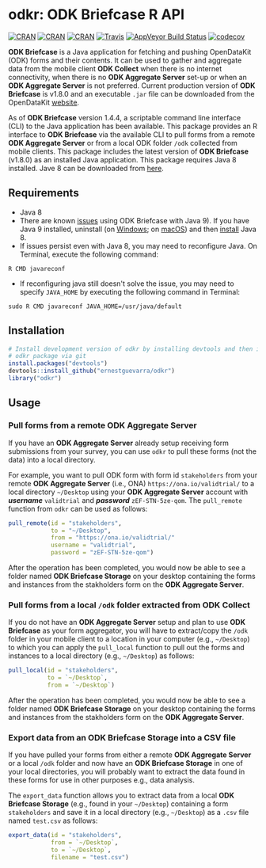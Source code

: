 # odkr: ODK Briefcase R API

[![CRAN](https://img.shields.io/cran/v/odkr.svg)](https://cran.r-project.org/package=odkr)
[![CRAN](https://img.shields.io/cran/l/odkr.svg)](https://CRAN.R-project.org/package=odkr)
[![CRAN](http://cranlogs.r-pkg.org/badges/odkr)](https://CRAN.R-project.org/package=odkr)
[![Travis](https://img.shields.io/travis/ernestguevarra/odkr.svg?branch=master)](https://travis-ci.org/ernestguevarra/odkr)
[![AppVeyor Build Status](https://ci.appveyor.com/api/projects/status/github/ernestguevarra/odkr?branch=master&svg=true)](https://ci.appveyor.com/project/ernestguevarra/odkr)
[![codecov](https://codecov.io/gh/ernestguevarra/odkr/branch/master/graph/badge.svg)](https://codecov.io/gh/ernestguevarra/odkr)

**ODK Briefcase** is a Java application for fetching and pushing OpenDataKit 
(ODK) forms and their contents. It can be used to gather and aggregate data 
from the mobile client **ODK Collect** when there is no internet connectivity,
when there is no **ODK Aggregate Server** set-up or when an **ODK Aggregate
Server** is not preferred. Current production version of **ODK Briefcase** is
v1.8.0 and an executable `.jar` file can be downloaded from the OpenDataKit [website](https://opendatakit.org/use/briefcase/).

As of **ODK Briefcase** version 1.4.4, a scriptable command line interface (CLI)
to the Java application has been available. This package provides an R interface
to **ODK Briefcase** via the available CLI to pull forms from a remote **ODK Aggregate 
Server** or from a local ODK folder `/odk` collected from mobile clients. This 
package includes the latest version of **ODK Briefcase** (v1.8.0) as an installed 
Java application. This package requires Java 8 installed. Jave 8 can be downloaded 
from [here](https://java.com/en/download/).

## Requirements
* Java 8
* There are known [issues](https://forum.opendatakit.org/t/odk-briefcase-not-running-with-jdk-9/10201) 
using ODK Briefcase with Java 9). If you have Java 9 installed, uninstall 
(on [Windows](https://www.java.com/en/download/help/uninstall_java.xml); on [macOS](https://www.java.com/en/download/help/mac_uninstall_java.xml)) and
then [install](https://java.com/en/download/) Java 8.
* If issues persist even with Java 8, you may need to reconfigure Java. On 
Terminal, execute the following command:

```shell
R CMD javareconf
```

* If reconfiguring java still doesn't solve the issue, you may need to specify
`JAVA_HOME` by executing the following command in Terminal:

```shell
sudo R CMD javareconf JAVA_HOME=/usr/java/default
```

## Installation
```R
# Install development version of odkr by installing devtools and then installing
# odkr package via git
install.packages("devtools")
devtools::install_github("ernestguevarra/odkr")
library("odkr")
```

## Usage

### Pull forms from a remote ODK Aggregate Server
If you have an **ODK Aggregate Server** already setup receiving form submissions
from your survey, you can use `odkr` to pull these forms (not the data) into
a local directory.

For example, you want to pull ODK form with form id `stakeholders` from your 
remote **ODK Aggregate Server** (i.e., ONA) `https://ona.io/validtrial/` to a 
local directory `~/Desktop` using your **ODK Aggregate Server** account with 
***username*** `validtrial` and 
***password*** `zEF-STN-5ze-qom`. The `pull_remote` function from `odkr` can be
used as follows:

```R
pull_remote(id = "stakeholders",
            to = "~/Desktop",
            from = "https://ona.io/validtrial/"
            username = "validtrial",
            password = "zEF-STN-5ze-qom")
```

After the operation has been completed, you would now be able to see a folder
named **ODK Briefcase Storage** on your desktop containing the forms and
instances from the stakholders form on the **ODK Aggregate Server**.

### Pull forms from a local `/odk` folder extracted from ODK Collect
If you do not have an **ODK Aggregate Server** setup and plan to use **ODK
Briefcase** as your form aggregator, you will have to extract/copy the `/odk` 
folder in your mobile client to a location in your computer (e.g., `~/Desktop`) 
to which you can apply the `pull_local` function to pull out the forms and
instances to a local directory (e.g., `~/Desktop`) as follows:

```R
pull_local(id = "stakeholders",
           to = `~/Desktop`,
           from = `~/Desktop`)
```

After the operation has been completed, you would now be able to see a folder
named **ODK Briefcase Storage** on your desktop containing the forms and
instances from the stakholders form on the **ODK Aggregate Server**.

### Export data from an ODK Briefcase Storage into a CSV file
If you have pulled your forms from either a remote **ODK Aggregate Server** or
a local `/odk` folder and now have an **ODK Briefcase Storage** in one of your
local directories, you will probably want to extract the data found in these
forms for use in other purposes e.g., data analysis.

The `export_data` function allows you to extract data from a local **ODK
Briefcase Storage** (e.g., found in your `~/Desktop`) containing a form 
`stakeholders` and save it in a local directory (e.g., `~/Desktop`) as a `.csv`
file named `test.csv` as follows:

```R
export_data(id = "stakeholders",
            from = `~/Desktop`,
            to = `~/Desktop`,
            filename = "test.csv")
```

